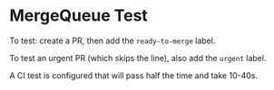 # MergeQueue Test

To test: create a PR, then add the `ready-to-merge` label.

To test an urgent PR (which skips the line), also add the `urgent` label.

A CI test is configured that will pass half the time and take 10-40s.
